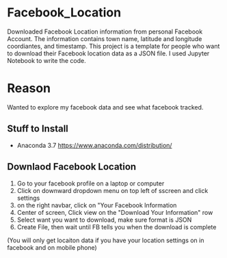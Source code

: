 # Facebook_Location
Downloaded Facebook Location information from personal Facebook Account. The information contains town name, latitude and longitude coordiantes, and timestamp. This project is a template for people who want to download their Facebook location data as a JSON file. I used Jupyter Notebook to write the code. 

# Reason
Wanted to explore my facebook data and see what facebook tracked.

## Stuff to Install
* Anaconda 3.7 https://www.anaconda.com/distribution/

## Downlaod Facebook Location
1. Go to your facebook profile on a laptop or computer
2. Click on downward dropdown menu on top left of sscreen and click settings
3. on the right navbar, click on "Your Facebook Information
4. Center of screen, Click view on the "Download Your Information" row
5. Select want you want to download, make sure format is JSON
6. Create File, then wait until FB tells you when the download is complete

(You will only get locaiton data if you have your location settings on in facebook and on mobile phone)





